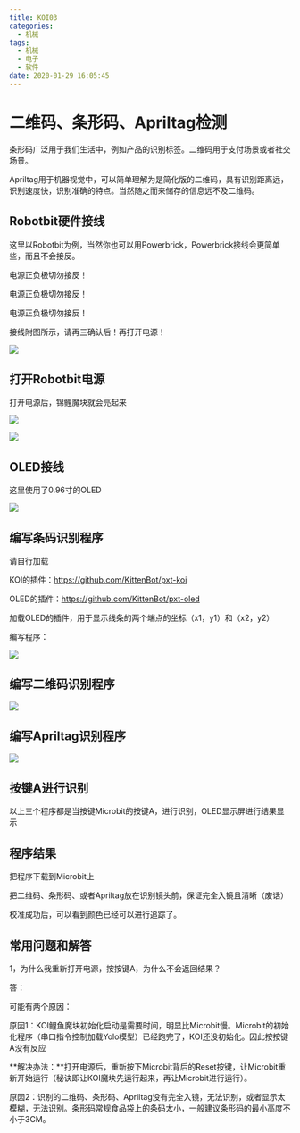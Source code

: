 ```yaml
---
title: KOI03
categories:
  - 机械
tags:
  - 机械
  - 电子
  - 软件
date: 2020-01-29 16:05:45
---
```


# 二维码、条形码、Apriltag检测

条形码广泛用于我们生活中，例如产品的识别标签。二维码用于支付场景或者社交场景。

Apriltag用于机器视觉中，可以简单理解为是简化版的二维码，具有识别距离远，识别速度快，识别准确的特点。当然随之而来储存的信息远不及二维码。



## Robotbit硬件接线

这里以Robotbit为例，当然你也可以用Powerbrick，Powerbrick接线会更简单些，而且不会接反。

电源正负极切勿接反！

电源正负极切勿接反！

电源正负极切勿接反！



接线附图所示，请再三确认后！再打开电源！

![](KOI10/01.png)



## 打开Robotbit电源

打开电源后，锦鲤魔块就会亮起来

![](KOI10/02.png)

![](KOI10/03.png)







## OLED接线

这里使用了0.96寸的OLED

![](KOI04/03.png)



## 编写条码识别程序

请自行加载

KOI的插件：https://github.com/KittenBot/pxt-koi

OLED的插件：https://github.com/KittenBot/pxt-oled

加载OLED的插件，用于显示线条的两个端点的坐标（x1，y1）和（x2，y2）



编写程序：

![](KOI05/01.png)



## 编写二维码识别程序

![](KOI05/02.png)



## 编写Apriltag识别程序

![](KOI05/03.png)



## 按键A进行识别

以上三个程序都是当按键Microbit的按键A，进行识别，OLED显示屏进行结果显示





## 程序结果

把程序下载到Microbit上

把二维码、条形码、或者Apriltag放在识别镜头前，保证完全入镜且清晰（废话）

校准成功后，可以看到颜色已经可以进行追踪了。



## 常用问题和解答

1，为什么我重新打开电源，按按键A，为什么不会返回结果？

答：

可能有两个原因：

原因1：KOI鲤鱼魔块初始化启动是需要时间，明显比Microbit慢。Microbit的初始化程序（串口指令控制加载Yolo模型）已经跑完了，KOI还没初始化。因此按按键A没有反应

**解决办法：**打开电源后，重新按下Microbit背后的Reset按键，让Microbit重新开始运行（秘诀即让KOI魔块先运行起来，再让Microbit进行运行）。

原因2：识别的二维码、条形码、Apriltag没有完全入镜，无法识别，或者显示太模糊，无法识别。条形码常规食品袋上的条码太小，一般建议条形码的最小高度不小于3CM。



